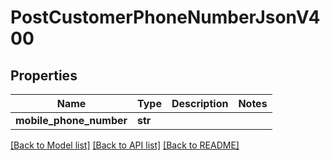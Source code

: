 # PostCustomerPhoneNumberJsonV400

## Properties
Name | Type | Description | Notes
------------ | ------------- | ------------- | -------------
**mobile_phone_number** | **str** |  | 

[[Back to Model list]](../README.md#documentation-for-models) [[Back to API list]](../README.md#documentation-for-api-endpoints) [[Back to README]](../README.md)


